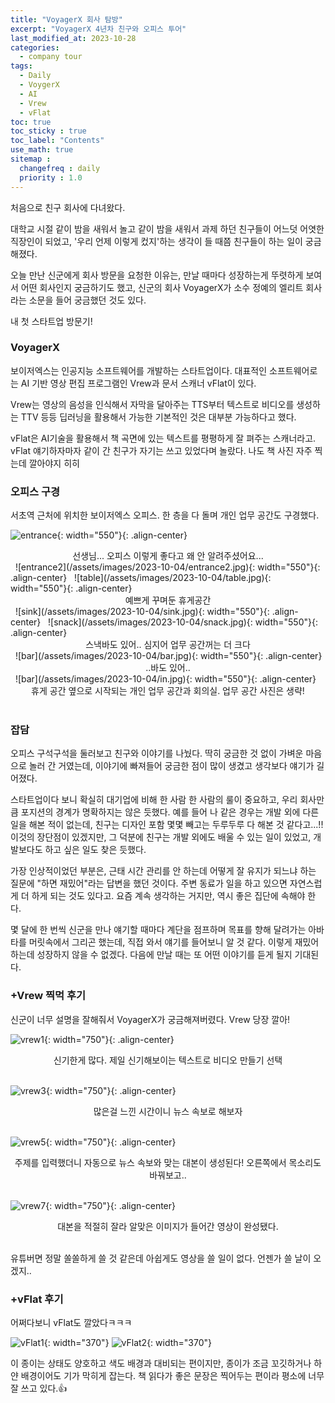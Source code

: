 ```yaml
---
title: "VoyagerX 회사 탐방"
excerpt: "VoyagerX 4년차 친구와 오피스 투어"
last_modified_at: 2023-10-28
categories: 
  - company tour
tags: 
  - Daily
  - VoygerX
  - AI
  - Vrew
  - vFlat
toc: true
toc_sticky : true
toc_label: "Contents"
use_math: true
sitemap :
  changefreq : daily
  priority : 1.0
---
```


처음으로 친구 회사에 다녀왔다.

대학교 시절 같이 밤을 새워서 놀고 같이 밤을 새워서 과제 하던 친구들이 어느덧 어엿한 직장인이 되었고, '우리 언제 이렇게 컸지'하는 생각이 들 때쯤 친구들이 하는 일이 궁금해졌다.

오늘 만난 신군에게 회사 방문을 요청한 이유는, 만날 때마다 성장하는게 뚜렷하게 보여서 어떤 회사인지 궁금하기도 했고, 신군의 회사 VoyagerX가 소수 정예의 엘리트 회사라는 소문을 들어 궁금했던 것도 있다.

내 첫 스타트업 방문기!

### VoyagerX
보이저엑스는 인공지능 소프트웨어를 개발하는 스타트업이다.
대표적인 소프트웨어로는 AI 기반 영상 편집 프로그램인 Vrew과 문서 스캐너 vFlat이 있다.

Vrew는 영상의 음성을 인식해서 자막을 달아주는 TTS부터 텍스트로 비디오를 생성하는 TTV 등등 딥러닝을 활용해서 가능한 기본적인 것은 대부분 가능하다고 했다.

vFlat은 AI기술을 활용해서 책 곡면에 있는 텍스트를 평평하게 잘 펴주는 스캐너라고.
vFlat 얘기하자마자 같이 간 친구가 자기는 쓰고 있었다며 놀랐다. 
나도 책 사진 자주 찍는데 깔아야지 히히

### 오피스 구경
서초역 근처에 위치한 보이저엑스 오피스. 한 층을 다 돌며 개인 업무 공간도 구경했다.

![entrance](/assets/images/2023-10-04/entrance.jpg){: width="550"}{: .align-center}

<div style="text-align: center">
선생님... 오피스 이렇게 좋다고 왜 안 알려주셨어요...
</div> 
&nbsp; 
![entrance2](/assets/images/2023-10-04/entrance2.jpg){: width="550"}{: .align-center}
&nbsp; 
![table](/assets/images/2023-10-04/table.jpg){: width="550"}{: .align-center}
<div style="text-align: center">예쁘게 꾸며둔 휴게공간</div>
&nbsp; 
![sink](/assets/images/2023-10-04/sink.jpg){: width="550"}{: .align-center}
&nbsp; 
![snack](/assets/images/2023-10-04/snack.jpg){: width="550"}{: .align-center}
<div style="text-align: center">스낵바도 있어.. 심지어 업무 공간꺼는 더 크다</div>
&nbsp; 
![bar](/assets/images/2023-10-04/bar.jpg){: width="550"}{: .align-center}
<div style="text-align: center">..바도 있어..</div>
&nbsp; 
![bar](/assets/images/2023-10-04/in.jpg){: width="550"}{: .align-center}
<div style="text-align: center">휴게 공간 옆으로 시작되는 개인 업무 공간과 회의실. 업무 공간 사진은 생략!</div>
&nbsp; 

### 잡담

오피스 구석구석을 둘러보고 친구와 이야기를 나눴다.
딱히 궁금한 것 없이 가벼운 마음으로 놀러 간 거였는데, 이야기에 빠져들어 궁금한 점이 많이 생겼고 생각보다 얘기가 길어졌다.

스타트업이다 보니 확실히 대기업에 비해 한 사람 한 사람의 룰이 중요하고, 우리 회사만큼 포지션의 경계가 명확하지는 않은 듯했다.
예를 들어 나 같은 경우는 개발 외에 다른 일을 해본 적이 없는데, 친구는 디자인 포함 몇몇 빼고는 두루두루 다 해본 것 같다고...!!
이것의 장단점이 있겠지만, 그 덕분에 친구는 개발 외에도 배울 수 있는 일이 있었고, 개발보다도 하고 싶은 일도 찾은 듯했다.

가장 인상적이었던 부분은, 근태 시간 관리를 안 하는데 어떻게 잘 유지가 되느냐 하는 질문에 "하면 재밌어"라는 답변을 했던 것이다.
주변 동료가 일을 하고 있으면 자연스럽게 더 하게 되는 것도 있다고. 
요즘 계속 생각하는 거지만, 역시 좋은 집단에 속해야 한다.

몇 달에 한 번씩 신군을 만나 얘기할 때마다 계단을 점프하며 목표를 향해 달려가는 아바타를 머릿속에서 그리곤 했는데, 직접 와서 얘기를 들어보니 알 것 같다. 
이렇게 재밌어하는데 성장하지 않을 수 없겠다.
다음에 만날 때는 또 어떤 이야기를 듣게 될지 기대된다.

### +Vrew 찍먹 후기
신군이 너무 설명을 잘해줘서 VoyagerX가 궁금해져버렸다. Vrew 당장 깔아!

![vrew1](/assets/images/2023-10-04/vrew1.jpg){: width="750"}{: .align-center}
<div style="text-align: center"> 신기한게 많다. 제일 신기해보이는 텍스트로 비디오 만들기 선택</div>
&nbsp;

![vrew3](/assets/images/2023-10-04/vrew3.jpg){: width="750"}{: .align-center}
<div style="text-align: center"> 많은걸 느낀 시간이니 뉴스 속보로 해보자</div>
&nbsp; 

![vrew5](/assets/images/2023-10-04/vrew5.jpg){: width="750"}{: .align-center}
<div style="text-align: center"> 주제를 입력했더니 자동으로 뉴스 속보와 맞는 대본이 생성된다! 오른쪽에서 목소리도 바꿔보고..</div>
&nbsp;

![vrew7](/assets/images/2023-10-04/vrew7.jpg){: width="750"}{: .align-center}
<div style="text-align: center"> 대본을 적절히 잘라 알맞은 이미지가 들어간 영상이 완성됐다.  </div>
&nbsp; 

유튜버면 정말 쏠쏠하게 쓸 것 같은데 아쉽게도 영상을 쓸 일이 없다. 언젠가 쓸 날이 오겠지..


### +vFlat 후기
어쩌다보니 vFlat도 깔았다ㅋㅋㅋ

![vFlat1](/assets/images/2023-10-04/vFlat1.jpg){: width="370"}
![vFlat2](/assets/images/2023-10-04/vFlat2.jpg){: width="370"}

이 종이는 상태도 양호하고 색도 배경과 대비되는 편이지만, 종이가 조금 꼬깃하거나 하얀 배경이어도 기가 막히게 잡는다.
책 읽다가 좋은 문장은 찍어두는 편이라 평소에 너무 잘 쓰고 있다.:+1:
